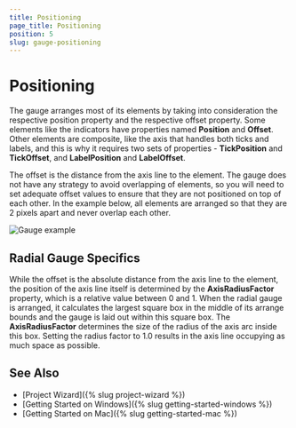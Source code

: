 ```yaml
---
title: Positioning
page_title: Positioning
position: 5
slug: gauge-positioning
---
```


# Positioning

The gauge arranges most of its elements by taking into consideration the respective position property and the respective offset property. Some elements like the indicators have properties named **Position** and **Offset**. Other elements are composite, like the axis that handles both ticks and labels, and this is why it requires two sets of properties - **TickPosition** and **TickOffset**, and **LabelPosition** and **LabelOffset**. 

The offset is the distance from the axis line to the element. The gauge does not have any strategy to avoid overlapping of elements, so you will need to set adequate offset values to ensure that they are not positioned on top of each other. In the example below, all elements are arranged so that they are 2 pixels apart and never overlap each other.

<snippet id='gauge-positioning'/>

![Gauge example](../images/gauge-positioning.png)

## Radial Gauge Specifics

While the offset is the absolute distance from the axis line to the element, the position of the axis line itself is determined by the **AxisRadiusFactor** property, which is a relative value between 0 and 1. When the radial gauge is arranged, it calculates the largest square box in the middle of its arrange bounds and the gauge is laid out within this square box. The **AxisRadiusFactor** determines the size of the radius of the axis arc inside this box. Setting the radius factor to 1.0 results in the axis line occupying as much space as possible.

## See Also

- [Project Wizard]({% slug project-wizard %})
- [Getting Started on Windows]({% slug getting-started-windows %})
- [Getting Started on Mac]({% slug getting-started-mac %})
